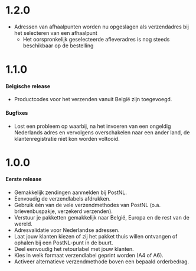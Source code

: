 # 1.2.0
- Adressen van afhaalpunten worden nu opgeslagen als verzendadres bij het selecteren van een afhaalpunt
  - Het oorspronkelijk geselecteerde afleveradres is nog steeds beschikbaar op de bestelling
# 1.1.0
#### Belgische release
- Productcodes voor het verzenden vanuit België zijn toegevoegd.

#### Bugfixes
- Lost een probleem op waarbij, na het invoeren van een ongeldig Nederlands adres en vervolgens overschakelen naar een ander land, de klantenregistratie niet kon worden voltooid.

# 1.0.0
#### Eerste release
- Gemakkelijk zendingen aanmelden bij PostNL.
- Eenvoudig de verzendlabels afdrukken.
- Gebruik één van de vele verzendmethodes van PostNL (o.a. brievenbuspakje, verzekerd verzenden).
- Verstuur je pakketten gemakkelijk naar België, Europa en de rest van de wereld.
- Adresvalidatie voor Nederlandse adressen.
- Laat jouw klanten kiezen of zij het pakket thuis willen ontvangen of ophalen bij een PostNL-punt in de buurt.
- Deel eenvoudig het retourlabel met jouw klanten.
- Kies in welk formaat verzendlabel geprint worden (A4 of A6).
- Activeer alternatieve verzendmethode boven een bepaald orderbedrag.
